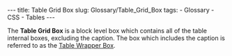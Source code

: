 --- title: Table Grid Box slug: Glossary/Table\_Grid\_Box tags: - Glossary - CSS - Tables ---

<span class="seoSummary">The **Table Grid Box** is a block level box which contains all of the table internal boxes, excluding the caption. The box which includes the caption is referred to as the [Table Wrapper Box](/en-US/docs/Glossary/Table_Wrapper_Box).</span>
